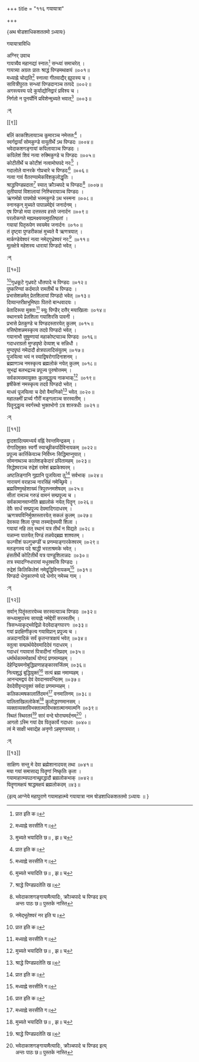 +++
title = "११६ गयायात्रा"

+++

\{अथ षोडशाधिकशततमो ऽध्यायः\}

गयायात्राविधिः  
    
अग्निर् उवाच  
गायत्र्यैव महानद्यां स्नातः[^१] सन्ध्यां समाचरेत्   ।  
गायत्र्या अग्रतः प्रातः श्राद्धं पिण्डमथाक्षयं   ॥००१॥  
मध्याह्ने चोद्यति[^२] स्नात्वा गीतवाद्यैर् ह्युपास्य च ।  
सावित्रीपुरतः सन्ध्यां पिण्डदानञ्च तत्पदे   ॥००२॥  
अगस्त्यस्य पदे कुर्याद्योनिद्वारं प्रविश्य च ।  
निर्गतो न पुनर्योनिं प्रविशेन्मुच्यते भवात्[^३] ॥००३॥  
    
:न्  
    
[^१]: प्रात इति क॥  
    
[^२]: मध्याह्ने सरसीति ग॥  
    
[^३]: मुच्यते भयादिति छ॥ , झ॥ च  

[[९]]
    
बलिं काकशिलायाञ्च कुमारञ्च नमेत्ततः[^१] ।  
स्वर्गद्वार्यां सोमकुण्डे वायुतीर्थे ऽथ पिण्डदः   ॥००४॥  
भवेदाकशगङ्गायां कपिलायाञ्च पिण्डदः   ।  
कपिलेशं शिवं नत्वा रुक्मिकुण्डे च पिण्डदः   ॥००५॥  
कोटीतीर्थे च कोटीशं नत्वामोघपदे नरः[^२]   ।  
गदालोले वानरके गोप्रचारे च पिण्डदः[^३] ॥००६॥  
नत्वा गावं वैतरण्यामेकविंशकुलोद्धृतिः   ।  
श्राद्धपिण्डप्रदाता[^४] स्यात् क्रौञ्चपदे च पिण्डदः[^५]   ॥००७॥  
तृतीयायां विशालायां निश्चिरायाञ्च पिण्डदः   ।  
ऋणमोक्षे पापमोक्षे भस्मकुण्डे ऽथ भस्मना   ॥००८॥  
स्नानकृन् मुच्यते पापान्नमेद्देवं जनार्दनम् ।  
एष पिण्डो मया दत्तस्तव हस्ते जनार्दन ॥००९॥  
परलोकगते मह्यमक्ष्यय्यमुपतिष्ठतां ।  
गयायां पितृरूपेण स्वयमेव जनार्दनः ॥०१०॥  
तं दृष्ट्वा पुण्डरीकाक्षं मुच्यते वै ऋणत्रयात्   ।  
मार्कण्डेयेश्वरं नत्वा नमेद्गृध्रेश्वरं नरः[^६]   ॥०११॥  
मूलक्षेत्रे महेशस्य धारायां पिण्डदो भवेत्   ।  
    
:न्  
    
[^१]: नमेन्नर इति ख॥ , ग॥ , घ॥ , ङ॥ , छ॥ च  
    
[^२]: मासपदे ऽन्नद इति ख॥ , घ॥ च  
    
[^३]: कपिलेशमित्यादिः, गोप्रचारे च पिण्डद इत्य् अन्तः पाठो ग॥  
पुस्तके नास्ति  
    
[^४]: श्राद्धे पिण्डप्रदतेति ख॥  
    
[^५]: भवेदाकाशगङ्गायामैत्यादिः, क्रौञ्चपादे च पिण्डद इत्य्  
अन्तः पाठः छ॥ पुस्तके नास्ति  
    
[^६]: नमेद्भूतेश्वरं नर इति घ॥  

[[१०]]
    
[^१]गृध्रकूटे गृध्रवटे धौतपादे च पिण्डदः   ॥०१२॥  
पुष्करिण्यां कर्दमाले रामतीर्थे च पिण्डदः   ।  
प्रभासेशन्नमेत् प्रेतशिलायां पिण्डदो भवेत् ॥०१३॥  
दिव्यान्तरीक्षभूमिष्ठाः पितरो बान्धवादयः   ।  
प्रेतादिरूपा मुक्ताः[^२] स्युः पिण्डैर् दत्तैर् मयाखिलाः   ॥०१४॥  
स्थानत्रये प्रेतशिला गयाशिरसि पावनी ।  
प्रभासे प्रेतकुण्डे च पिण्डदस्तारयेत् कुलम् ॥०१५॥  
वसिष्ठेशन्नमस्कृत्य तदग्रे पिण्डदो भवेत् ।  
गयानाभौ सुषुम्णायां महाकोष्ट्याञ्च पिण्डदः   ॥०१६॥  
गदाधराग्रतो मुण्डपृष्ठे देव्याश् च सन्निधौ   ।  
मुण्दपृष्ठं नमेदादौ क्षेत्रपालादिसंयुतम्   ॥०१७॥  
पूजयित्वा भयं न स्याद्विषरोगादिनाशनम् ।  
ब्रह्माणञ्च नमस्कृत्य ब्रह्मलोकं नयेत् कुलम् ॥०१८॥  
सुभद्रां बलभद्रञ्च प्रपूज्य पुरुषोत्तमम् ।  
सर्वकामसमायुक्तः कुलमुद्धृत्य नाकभाक्[^३]   ॥०१९॥  
हृषीकेशं नमस्कृत्य तदग्रे पिण्डदो भवेत्   ।  
माधवं पूजयित्वा च देवो वैमानिको[^४] भवेत् ॥०२०॥  
महालक्ष्मीं प्रार्च्य गौरीं मङ्गलाञ्च सरस्वतीम्   ।  
पितॄनुद्धृत्य स्वर्गस्थो भुक्तभोगो ऽत्र शास्त्रधीः   ॥०२१॥  
    
:न्  
    
[^१]: सर्वकामसमायुक्तः कुलमुद्धृत्य लोकभागिति पाठोत्र झ॥  
पुस्तके ऽधिको ऽस्ति  
    
[^२]: प्रेतादिरूपमुक्ता इति ख॥ , ग॥ , घ॥ , ङ॥ , ज॥ च  
    
[^३]: कुलमुद्धृत्य लोकभागिति ग॥ , ज॥ च । वशिष्ठेशमित्यादिः,  
कुलमुद्धृत्य नाकभागित्यन्तः पाठो झ॥ पुस्तके नास्ति  
    
[^४]: देवैर् वैमानिक इति छ॥  

[[११]]
    
द्वादशादित्यमभ्यर्य वह्निं रेवन्तमिन्द्रकम् ।  
रोगादिमुक्तः स्वर्गी स्याच्छ्रीकपर्दिविनायकम् ॥०२२॥  
प्रपूज्य कार्त्तिकेयञ्च निर्विघ्नः सिद्धिमाप्नुयात् ।  
सोमनाथञ्च कालेशङ्केदारं प्रपितामहम् ॥०२३॥  
सिद्धेश्वरञ्च रुद्रेशं रामेशं ब्रह्मकेश्वरम्   ।  
अष्टलिङ्गानि गुह्यानि पूजयित्वा तु[^१] सर्वभाक् ॥०२४॥  
नारायणं वराहञ्च नारसिंहं नमेच्छ्रिये ।  
ब्रह्मविष्णुमहेशाख्यं त्रिपुरघ्नमशेषदम्   ॥०२५॥  
सीतां रामञ्च गरुडं वामनं सम्प्रपूज्य च   ।  
सर्वकामानवाप्नोति ब्रह्मलोकं नयेत् पितॄन् ॥०२६॥  
देवैः सार्धं सम्प्रपूज्य देवमादिगदाधरम् ।  
ऋणत्रयविनिर्मुक्तस्तारयेत् सकलं कुलम् ॥०२७॥  
देवरूपा शिला पुण्या तस्माद्देवमयी शिला ।  
गयायां नहि तत् स्थानं यत्र तीर्थं न विद्यते ॥०२८॥  
यन्नाम्ना पातयेत् पिण्डं तन्नयेद्ब्रह्म शाश्वतम्   ।  
फल्ग्वीशं फल्गुचण्डीं च प्रणम्याङ्गारकेश्वरम्   ॥०२९॥  
मतङ्गस्य पदे श्राद्धी भरताश्रमके भवेत् ।  
हंसतीर्थे कोटितीर्थे यत्र पाण्डुशिलान्नदः   ॥०३०॥  
तत्र स्यादग्निधारायां मधुस्रवसि पिण्डदः ।  
रुद्रेशं किलिकिलेशं नमेद्वृद्धिविनायकम्[^२] ॥०३१॥  
पिण्डदो धेनुकारण्ये पदे धेनोर् नमेच्च गाम् ।  
    
:न्  
    
[^१]: पूजयित्वाथेति क॥ , घ॥ , ङ॥ , ज॥ च  
    
[^२]: नमेद्बुद्धिविनायकमिति ख॥ , ग॥ , छ॥ च । नमेद्वृद्धविनायकमिति  
घ॥  

[[१२]]
    
सर्वान् पितॄंस्तारयेच्च सरस्वत्याञ्च पिण्डदः   ॥०३२॥  
सन्ध्यामुपास्य सायाह्ने नमेद्देवीं सरस्वतीम् ।  
त्रिसन्ध्याकृद्भवेद्विप्रो वेदवेदाङ्गपारगः ॥०३३॥  
गयां प्रदक्षिणीकृत्य गयाविप्रान् प्रपूज्य च   ।  
अन्नदानादिकं सर्वं कृतन्तत्राक्षयं भवेत्   ॥०३४॥  
स्तुत्वा सम्प्रार्थयेदेवमादिदेवं गदाधरम् ।  
गदाधरं गयावासं पित्रादीनां गतिप्रदम् ॥०३५॥  
धर्मार्थकाममोक्षार्थं योगदं प्रणमाम्यहम्   ।  
देहेन्द्रियमनोबुद्धिप्राणाहङ्कारवर्जितम् ॥०३६॥  
नित्यशुद्धं बुद्धियुक्तं[^१] सत्यं ब्रह्म नमाम्यहम्   ।  
आनन्दमद्वयं देवं देवदानववन्दितम् ॥०३७॥  
देवदेवीवृन्दयुक्तं सर्वदा प्रणमाम्यहम् ।  
कलिकल्मषकालार्तिदमनं[^२] वनमालिनम् ॥०३८॥  
पालिताखिललोकेशं[^३] कुलोद्धरणमानसम् ।  
व्यक्ताव्यक्तविभक्तात्माविभक्तात्मानमात्मनि ॥०३९॥  
स्थितं स्थिरतरं[^४] सारं वन्दे घोराघमर्दनम्[^५]   ।  
आगतो ऽस्मि गयां देव पितृकार्ये गदाधरः ॥०४०॥  
त्वं मे साक्षी भवाद्येह अनृणो ऽहमृणत्रयात्   ।  
    
:न्  
    
[^१]: नित्यशुद्धबुद्धियुक्तमिति घ॥ , छ॥ च  
    
[^२]: कालार्तिनाशनमिति घ॥ । कालार्तिदलनमिति ग॥ , ङ॥ , घ॥ , ज॥ च  
    
[^३]: पालिताखिलदेवेशमिति घ॥  
    
[^४]: स्थिततरमिति ग॥ , घ॥ , ङ॥ च  
    
[^५]: वन्देहमरिमर्दनमिति ङ॥ । वन्दे संसारमर्दनमिति ज॥  

[[१३]]
    
साक्षिणः सन्तु मे देवा ब्रह्मेशानादयस् तथा   ॥०४१॥  
मया गयां समासाद्य पितॄणां निष्कृतिः कृता   ।  
गयामाहात्म्यपठनाच्छ्राद्धादौ ब्रह्मलोकभाक्   ॥०४२॥  
पितॄणामक्षयं श्राद्धमक्षयं ब्रह्मलोकदम्  ॥४३॥  
    
\{इत्य् आग्नेये महापुराणे गयामाहात्म्ये गयायात्रा नाम षोडशाधिकशततमो ऽध्यायः ॥  }
    